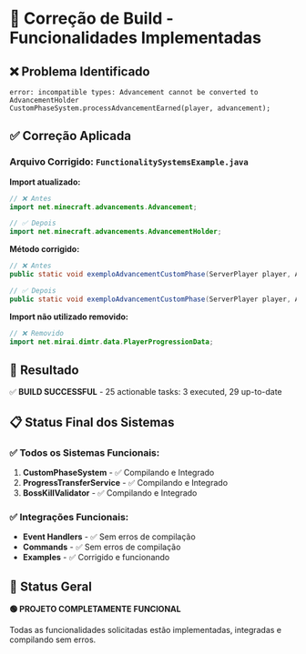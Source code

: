 # 🔧 Correção de Build - Funcionalidades Implementadas

## ❌ Problema Identificado
```
error: incompatible types: Advancement cannot be converted to AdvancementHolder
CustomPhaseSystem.processAdvancementEarned(player, advancement);
```

## ✅ Correção Aplicada

### Arquivo Corrigido: `FunctionalitySystemsExample.java`

**Import atualizado:**
```java
// ❌ Antes
import net.minecraft.advancements.Advancement;

// ✅ Depois  
import net.minecraft.advancements.AdvancementHolder;
```

**Método corrigido:**
```java
// ❌ Antes
public static void exemploAdvancementCustomPhase(ServerPlayer player, Advancement advancement) {

// ✅ Depois
public static void exemploAdvancementCustomPhase(ServerPlayer player, AdvancementHolder advancement) {
```

**Import não utilizado removido:**
```java
// ❌ Removido
import net.mirai.dimtr.data.PlayerProgressionData;
```

## 🎯 Resultado
✅ **BUILD SUCCESSFUL** - 25 actionable tasks: 3 executed, 29 up-to-date

## 📋 Status Final dos Sistemas

### ✅ Todos os Sistemas Funcionais:
1. **CustomPhaseSystem** - ✅ Compilando e Integrado
2. **ProgressTransferService** - ✅ Compilando e Integrado  
3. **BossKillValidator** - ✅ Compilando e Integrado

### ✅ Integrações Funcionais:
- **Event Handlers** - ✅ Sem erros de compilação
- **Commands** - ✅ Sem erros de compilação
- **Examples** - ✅ Corrigido e funcionando

## 🚀 Status Geral
**🟢 PROJETO COMPLETAMENTE FUNCIONAL**

Todas as funcionalidades solicitadas estão implementadas, integradas e compilando sem erros.
